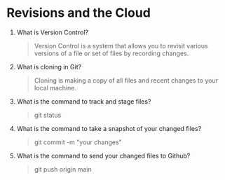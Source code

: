 # Revisions and the Cloud

1. What is Version Control?
   > Version Control is a system that allows you to revisit various versions of a file or set of files by recording changes.
2. What is cloning in Git?
   > Cloning is making a copy of all files and recent changes to your local machine.
3. What is the command to track and stage files?
   > git status
4. What is the command to take a snapshot of your changed files?
   > git commit -m "your changes"
5. What is the command to send your changed files to Github?
   >git push origin main